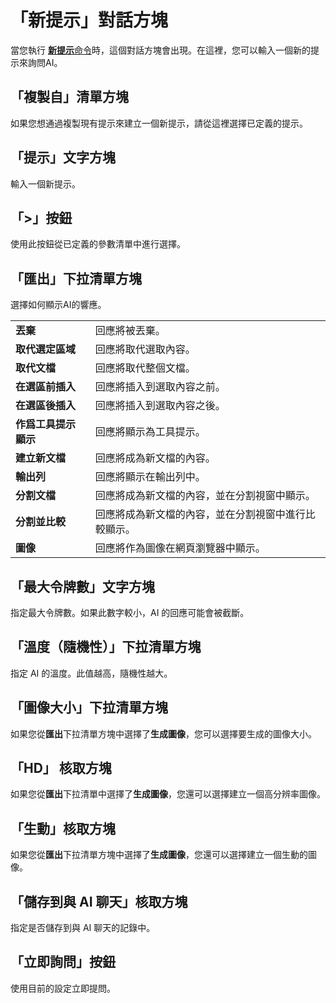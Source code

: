# 「新提示」對話方塊

當您執行 [**新提示**命令](../../cmd/ai/new_prompt)時，這個對話方塊會出現。在這裡，您可以輸入一個新的提示來詢問AI。

## 「複製自」清單方塊

如果您想通過複製現有提示來建立一個新提示，請從這裡選擇已定義的提示。

## 「提示」文字方塊

輸入一個新提示。

## 「>」按鈕

使用此按鈕從已定義的參數清單中進行選擇。

## 「匯出」下拉清單方塊

選擇如何顯示AI的響應。

|     |     |
| --- | --- |
| **丟棄** | 回應將被丟棄。 |
| **取代選定區域** | 回應將取代選取內容。 |
| **取代文檔** | 回應將取代整個文檔。 |
| **在選區前插入** | 回應將插入到選取內容之前。 |
| **在選區後插入** | 回應將插入到選取內容之後。 |
| **作爲工具提示顯示** | 回應將顯示為工具提示。 |
| **建立新文檔** | 回應將成為新文檔的內容。 |
| **輸出列** | 回應將顯示在輸出列中。 |
| **分割文檔** | 回應將成為新文檔的內容，並在分割視窗中顯示。 |
| **分割並比較** | 回應將成為新文檔的內容，並在分割視窗中進行比較顯示。 |
| **圖像** | 回應將作為圖像在網頁瀏覽器中顯示。 |

## 「最大令牌數」文字方塊

指定最大令牌數。如果此數字較小，AI 的回應可能會被截斷。

## 「溫度（隨機性）」下拉清單方塊

指定 AI 的溫度。此值越高，隨機性越大。

## 「圖像大小」下拉清單方塊

如果您從**匯出**下拉清單方塊中選擇了**生成圖像**，您可以選擇要生成的圖像大小。

## 「HD」 核取方塊

如果您從**匯出**下拉清單中選擇了**生成圖像**，您還可以選擇建立一個高分辨率圖像。

## 「生動」核取方塊

如果您從**匯出**下拉清單方塊中選擇了**生成圖像**，您還可以選擇建立一個生動的圖像。

## 「儲存到與 AI 聊天」核取方塊

指定是否儲存到與 AI 聊天的記錄中。

## 「立即詢問」按鈕

使用目前的設定立即提問。
